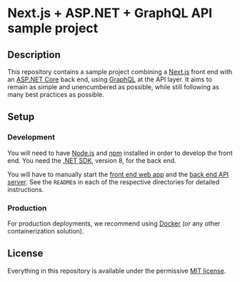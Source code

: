 # Next.js + ASP.NET + GraphQL API sample project

## Description

This repository contains a sample project combining a [Next.js](https://nextjs.org/) front end with an [ASP.NET Core](https://dotnet.microsoft.com/en-us/apps/aspnet) back end,
using [GraphQL](https://graphql.org/) at the API layer. It aims to remain as simple and unencumbered as possible, while still following as many best practices as possible.

## Setup

### Development

You will need to have [Node.js](https://nodejs.org/en) and [npm](https://www.npmjs.com/) installed in order to develop the front end. You need the [.NET SDK](https://dotnet.microsoft.com/en-us/download), version 8, for the back end.

You will have to manually start the [front end web app](frontend) and the [back end API server](backend). See the `README`s in each of the respective directories for detailed instructions.

### Production

For production deployments, we recommend using [Docker](https://www.docker.com/) (or any other containerization solution).

## License

Everything in this repository is available under the permissive [MIT license](LICENSE.txt).
